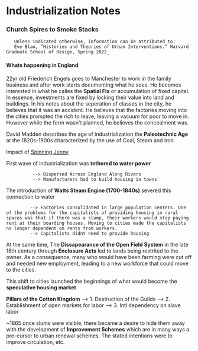 # Industrialization Notes 
### Church Spires to Smoke Stacks

       Unless indicated otherwise, information can be attributed to: 
       Eve Blau, “Histories and Theories of Urban Interventions.” Harvard Graduate School of Design, Spring 2022_

#### Whats happening in England
22yr old Friederich Engels goes to Manchester to work in the family business and after work starts documenting what he sees. He becomes interested in what he calles the **Spatial Fix** or accumulation of fixed capital.  
In essence, investments are fixed by locking their value into land and buildings. 
In his notes about the seperation of classes in the city, he believes that it was an accident. He believes that the factories moving into the cities prompted the rich to leave, leaving a vacuum for poor to move in. However while the form wasn't planned, he believes the concealment was. 


David Madden describes the age of industrialization the **Paleotechnic Age** at the 1820s-1900s characterized by the use of Coal, Steam and Iron

Impact of [Spinning Jenny](https://github.com/SageGrey/exp-exp-exp/blob/main/zzzzz_cards/202_SpinningJenny.md) 

First wave of industrialization was **tethered to water power** 
              
              --> Dispersed Across England Along Rivers
              --> Manufacturers had to build housing in towns`

The introduction of **Watts Steam Engine (1700-1840s)** severed this connection to water

             --> Factories consolidated in large population centers. One of the problems for the capitalists of providing housing in rural spaces was that if there was a slump, their workers would stop paying rent at their boarding houses. Moving to cities made the capitalists no longer dependent on rents from workers. 
             --> Capitalists didnt need to provide housing
 
 At the same time, The **Dissapearance of the Open Field System** in the late 18th century through **Enclosure Acts** led to lands being restrited to the owner. As a consequence, many who would have been farming were cut off and needed new employment, leading to a new workforce that could move to the cities. 
 
 This shift to cities launched the beginnings of what would become the **speculative housing market**
   
 **Pillars of the Cotton Kingdom**
     --> 1. Destruction of the Guilds
     --> 2. Establishment of open markets for labor
     --> 3. Intl dependency on slave labor

~1865 once slums were visible, there became a desire to hide them away with the development of **Improvement Schemes** which are in many ways a pre-cursor to urban renewal schemes. The stated intentions were to improve circulation, etc. 
